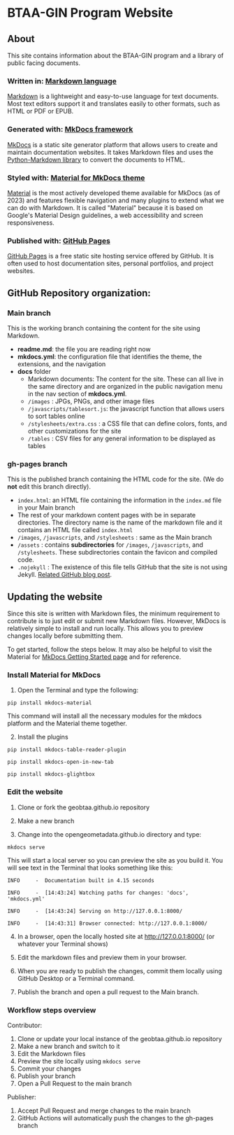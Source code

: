 # BTAA-GIN Program Website

## About

This site contains information about the BTAA-GIN program and a library of public facing documents.

### Written in: [Markdown language](https://daringfireball.net/projects/markdown/)

[Markdown](https://daringfireball.net/projects/markdown/) is a lightweight and easy-to-use language for text documents.
Most text editors support it and translates easily to other formats, such as HTML or PDF or EPUB.

### Generated with: [MkDocs framework ](https://www.mkdocs.org)

[MkDocs](https://www.mkdocs.org) is a static site generator platform that allows users to create and maintain documentation websites. It takes Markdown files and uses the [Python-Markdown library](https://python-markdown.github.io) to convert the documents to HTML.

### Styled with: [Material for MkDocs theme](https://squidfunk.github.io/mkdocs-material/)

[Material](https://squidfunk.github.io/mkdocs-material/) is the most actively developed theme available for MkDocs (as of 2023) and features flexible navigation and many plugins to extend what we can do with Markdown. It is called "Material" because it is based on Google's Material Design guidelines, a web accessibility and screen responsiveness.


### Published with: [GitHub Pages](https://pages.github.com)

[GitHub Pages](https://pages.github.com) is a free static site hosting service offered by GitHub. It is often used to host documentation sites, personal portfolios, and project websites.


## GitHub Repository organization:

### Main branch

This is the working branch containing the content for the site using Markdown.

* **readme.md**: the file you are reading right now
* **mkdocs.yml**: the configuration file that identifies the theme, the extensions, and the navigation
* **docs** folder
	*  Markdown documents: The content for the site. These can all live in the same directory and are organized in the public navigation menu in the nav section of **mkdocs.yml**.
	*  	`/images` : JPGs, PNGs, and other image files
	*   `/javascripts/tablesort.js`: the javascript function that allows users to sort tables online
	*   `/stylesheets/extra.css` : a CSS file that can define colors, fonts, and other customizations for the site
	*   `/tables` : CSV files for any general information to be displayed as tables


### gh-pages branch

This is the published branch containing the HTML code for the site. (We do **not** edit this branch directly).

* `index.html`: an HTML file containing the information in the `index.md` file in your Main branch
* The rest of your markdown content pages with be in separate directories. The directory name is the name of the markdown file and it contains an HTML file called `index.html`
* `/images`, `/javascripts`, and `/stylesheets` : same as the Main branch
* `/assets` : contains **subdirectories** for `/images`, `/javascripts`, and `/stylesheets`.  These subdirectories contain the favicon and compiled code.
* `.nojekyll` : The existence of this file tells GitHub that the site is not using Jekyll. [Related GitHub blog post](https://github.blog/2009-12-29-bypassing-jekyll-on-github-pages/).


## Updating the  website

Since this site is written with Markdown files, the minimum requirement to contribute is to just edit or submit new Markdown files.  However, MkDocs is relatively simple to install and run locally. This allows you to preview changes locally before submitting them.  


To get started, follow the steps below.  It may also be helpful to visit the Material for [MkDocs Getting Started page](https://squidfunk.github.io/mkdocs-material/getting-started/) and for reference.

### Install Material for MkDocs

1. Open the Terminal and type the following:

`pip install mkdocs-material`

This command will install all the necessary modules for the mkdocs platform and the Material theme together.


2. Install the plugins

`pip install mkdocs-table-reader-plugin`

`pip install mkdocs-open-in-new-tab`

`pip install mkdocs-glightbox`

### Edit the website

1. Clone or fork the geobtaa.github.io repository

2. Make a new branch

3. Change into the opengeometadata.github.io directory and type:

`mkdocs serve`

This will start a local server so you can preview the site as you build it. You will see text in the Terminal that looks something like this:

```
INFO     -  Documentation built in 4.15 seconds

INFO     -  [14:43:24] Watching paths for changes: 'docs', 'mkdocs.yml'

INFO     -  [14:43:24] Serving on http://127.0.0.1:8000/

INFO     -  [14:43:31] Browser connected: http://127.0.0.1:8000/
```
4. In a browser, open the locally hosted site at http://127.0.0.1:8000/ (or whatever your Terminal shows)

5. Edit the markdown files and preview them in your browser.

6. When you are ready to publish the changes, commit them locally using GitHub Desktop or a Terminal command.

7. Publish the branch and open a pull request to the Main branch.


### Workflow steps overview

Contributor:

1. Clone or update your local instance of the geobtaa.github.io repository
2. Make a new branch and switch to it
3. Edit the Markdown files
4. Preview the site locally using `mkdocs serve`
5. Commit your changes
6. Publish your branch
7. Open a Pull Request to the main branch

Publisher:

1. Accept Pull Request and merge changes to the main branch
2. GitHub Actions will automatically push the changes to the gh-pages branch
